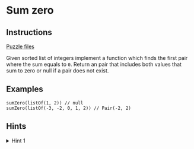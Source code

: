 # Sum zero

## Instructions

[Puzzle files](.)

Given sorted list of integers implement a function which finds the first pair where the sum equals to `0`. Return an pair that includes both
values that sum to zero or null if a pair does not exist.


## Examples

```
sumZero(listOf(1, 2)) // null
sumZero(listOf(-3, -2, 0, 1, 2)) // Pair(-2, 2)
```

## Hints

<details>
<summary>Hint 1</summary>
Use double pointer
</details>
